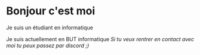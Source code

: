 # Bonjour c'est moi
Je suis un étudiant en informatique

Je suis actuellement en BUT informatique
<em>Si tu veux rentrer en contact avec moi tu peux passez par discord ;)</em>
